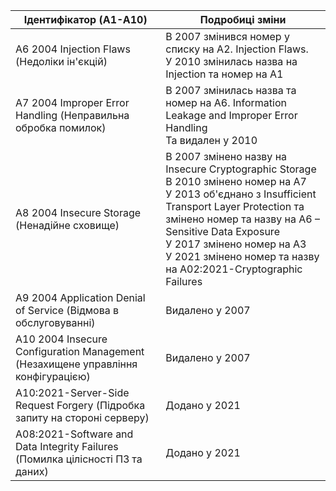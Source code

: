 |Ідентифікатор (A1-A10)|Подробиці зміни|
|----------------------|---------------|
|A6 2004 Injection Flaws (Недоліки ін'єкцій)|В 2007 змінився номер у списку на A2. Injection Flaws. </br> У 2010 змінилась назва на Injection та номер на А1 </br> |У 2021 об'єдано з cross-site scripting та змінено номер на А3 |
|A7 2004 Improper Error Handling (Неправильна обробка помилок)|В 2007 змінилась назва та номер на A6. Information Leakage and Improper Error Handling </br> Та видален у 2010|
|A8 2004 Insecure Storage (Ненадійне сховище)|В 2007 змінено назву на Insecure Cryptographic Storage </br> В 2010 змінено номер на А7 </br> У 2013 об'єднано з Insufficient Transport Layer Protection та змінено номер та назву на A6 – Sensitive Data Exposure </br> У 2017 змінено номер на А3 </br> У 2021 змінено номер та назву на A02:2021-Cryptographic Failures|
|A9 2004 Application Denial of Service (Відмова в обслуговуванні)|Видалено у 2007|
|A10 2004 Insecure Configuration Management (Незахищене управління конфігурацією)|Видалено у 2007|
|A10:2021-Server-Side Request Forgery (Підробка запиту на стороні серверу) | Додано у 2021|
|A08:2021-Software and Data Integrity Failures (Помилка цілісності ПЗ та даних)| Додано у 2021|
 
